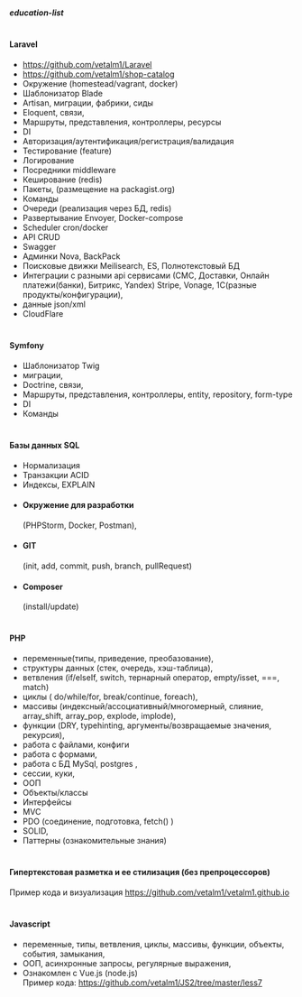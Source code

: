 # <h5>education-list</h5>

# <h4>Laravel</h4>
- https://github.com/vetalm1/Laravel
- https://github.com/vetalm1/shop-catalog
- Окружение (homestead/vagrant, docker)
- Шаблонизатор Blade
- Artisan, миграции, фабрики, сиды
- Eloquent, связи,
- Маршруты, представления, контроллеры, ресурсы
- DI
- Авторизация/аутентификация/регистрация/валидация
- Тестирование (feature)
- Логирование
- Посредники middleware
- Кеширование (redis)
- Пакеты, (размещение на packagist.org)
- Команды 
- Очереди (реализация через БД, redis)
- Развертывание Envoyer, Docker-compose
- Scheduler cron/docker
- API CRUD
- Swagger
- Админки Nova, BackPack
- Поисковые движки Meilisearch, ES, Полнотекстовый БД
- Интеграции с разными api сервисами (СМС, Доставки, Онлайн платежи(банки), Битрикс, Yandex) Stripe, Vonage, 1С(разные продукты/конфигурации),
- данные json/xml
- CloudFlare

# <h4>Symfony</h4>
- Шаблонизатор Twig
- миграции,
- Doctrine, связи,
- Маршруты, представления, контроллеры, entity, repository, form-type
- DI
- Команды

# <h4>Базы данных SQL</h4>
- Нормализация
- Транзакции ACID
- Индексы, EXPLAIN

+ <h4>Окружение для разработки</h4> (PHPStorm, Docker, Postman),
+ <h4>GIT</h4> (init, add, commit, push, branch, pullRequest)
+ <h4>Composer</h4> (install/update)  

# <h4>PHP</h4>
  - переменные(типы, приведение, преобазование),
  - структуры данных (стек, очередь, хэш-таблица),
  - ветвления (if/elseIf, switch, тернарный оператор, empty/isset, ===, match)
  - циклы ( do/while/for, break/continue, foreach),
  - массивы (индексный/ассоциативный/многомерный, слияние, array_shift, array_pop, explode, implode),
  - функции (DRY, typehinting, аргументы/возвращаемые значения, рекурсия),
  - работа с файлами, конфиги
  - работа с формами,
  - работа с БД MySql, postgres ,
  - сессии, куки,
  - ООП
  - Объекты/классы
  - Интерфейсы
  - MVC
  - PDO (соединение, подготовка, fetch() )
  - SOLID, 
  - Паттерны (ознакомительные знания)  

# <h4>Гипертекстовая разметка и ее стилизация (без препроцессоров)</h4>
Пример кода и визуализация https://github.com/vetalm1/vetalm1.github.io

# <h4>Javascript</h4>
  - переменные, типы, ветвления, циклы, массивы, функции, объекты, события, замыкания,
  - ООП, асинхронные запросы, регулярные выражения,
  - Ознакомлен  с Vue.js  (node.js) <br>
    Пример кода:  https://github.com/vetalm1/JS2/tree/master/less7
